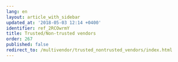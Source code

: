 ```yaml
---
lang: en
layout: article_with_sidebar
updated_at: '2018-05-03 12:14 +0400'
identifier: ref_2RCOwrmY
title: Trusted/Non-trusted vendors
order: 267
published: false
redirect_to: /multivendor/trusted_nontrusted_vendors/index.html
---
```

